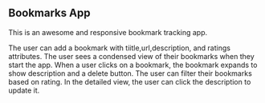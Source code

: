 ## Bookmarks App

This is an awesome and responsive bookmark tracking app.

The user can add a bookmark with tiitle,url,description, and ratings attributes.
The user sees a condensed view of their bookmarks when they start the app.
When a user clicks on a bookmark, the bookmark expands to show description and a delete button.
The user can filter their bookmarks based on rating.
In the detailed view, the user can click the description to update it.